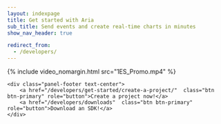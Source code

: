 ```yaml
---
layout: indexpage
title: Get started with Aria
sub_title: Send events and create real-time charts in minutes
show_nav_header: true

redirect_from:
  - /developers/
---
```

<div class="panel panel-default">
	<div class="panel-body">
	{% include video_nomargin.html src="1ES_Promo.mp4" %}
	</div>

	<div class="panel-footer text-center">
		<a href="/developers/get-started/create-a-project/"  class="btn btn-primary" role="button">Create a project now!</a> 
		<a href="/developers/downloads"  class="btn btn-primary" role="button">Download an SDK!</a> 
	</div>
</div>


